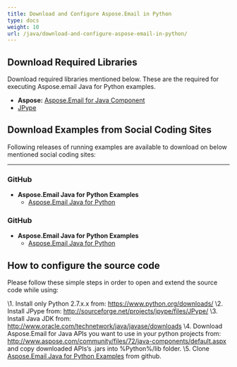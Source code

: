 ```yaml
---
title: Download and Configure Aspose.Email in Python
type: docs
weight: 10
url: /java/download-and-configure-aspose-email-in-python/
---
```



## **Download Required Libraries**
Download required libraries mentioned below. These are the required for executing Aspose.email Java for Python examples.

- **Aspose:** [Aspose.Email for Java Component](http://www.aspose.com/community/files/72/java-components/aspose.email-for-java/default.aspx)
- [JPype](https://pypi.python.org/pypi/JPype1)
## **Download Examples from Social Coding Sites**


Following releases of running examples are available to download on below mentioned social coding sites:

-----
### **GitHub**
- **Aspose.Email Java for Python Examples**
  - [Aspose.Email Java for Python](https://github.com/aspose-email/Aspose.Email-for-Java/releases/tag/Aspose.Email_Java_for_Python-v1.0)
### **GitHub**
- **Aspose.Email Java for Python Examples**
  - [Aspose.Email Java for Python](http://asposeemailjavapython.codeplex.com/releases)
## **How to configure the source code**
Please follow these simple steps in order to open and extend the source code while using:

\1. Install only Python 2.7.x.x from: <https://www.python.org/downloads/>
\2. Install JPype from: <http://sourceforge.net/projects/jpype/files/JPype/>
\3. Install Java JDK from: <http://www.oracle.com/technetwork/java/javase/downloads>
\4. Download Aspose.Email for Java APIs you want to use in your python projects from: <http://www.aspose.com/community/files/72/java-components/default.aspx> and copy downloaded APIs’s .jars into %Python%/lib folder.
\5. Clone [Aspose.Email Java for Python Examples](https://github.com/aspose-email/Aspose.Email-for-Java/tree/master/Plugins/Aspose.Email-for-Java_for_Python) from github.
